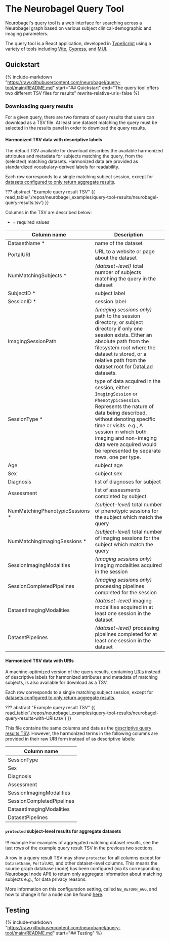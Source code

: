 # The Neurobagel Query Tool

Neurobagel's query tool is a web interface for searching across a Neurobagel graph based on various subject clinical-demographic and imaging parameters.

The query tool is a React application, developed in [TypeScript](https://www.typescriptlang.org/) using a variety of tools including [Vite](https://vitejs.dev/), [Cypress](https://www.cypress.io/), and [MUI](https://mui.com/).

## Quickstart
{%
   include-markdown "https://raw.githubusercontent.com/neurobagel/query-tool/main/README.md"
   start="## Quickstart"
   end="The query tool offers two different TSV files for results"
   rewrite-relative-urls=false
%}

### Downloading query results

For a given query, there are two formats of query results that users can download as a TSV file.
At least one dataset matching the query must be selected in the results panel in order to download the query results.

#### Harmonized TSV data with descriptive labels

The default TSV available for download describes the available harmonized attributes and metadata for subjects matching the query, from the (selected) matching datasets. 
Harmonized data are provided as standardized vocabulary-derived labels for readability.

Each row corresponds to a single matching subject session, except for [datasets configured to only return aggregate results](#protected-subject-level-results-for-aggregate-datasets).

??? abstract "Example query result TSV"
    {{ read_table('./repos/neurobagel_examples/query-tool-results/neurobagel-query-results.tsv') }}

Columns in the TSV are described below:
* = required values

| Column name | Description |
| ---- | ---- |
| DatasetName * | name of the dataset |
| PortalURI | URL to a website or page about the dataset |
| NumMatchingSubjects * | _(dataset-level)_ total number of subjects matching the query in the dataset |
| SubjectID * | subject label |
| SessionID * | session label |
| ImagingSessionPath | _(imaging sessions only)_ path to the session directory, or subject directory if only one session exists. Either an absolute path from the filesystem root where the dataset is stored, or a relative path from the dataset root for DataLad datasets. |
| SessionType * | type of data acquired in the session, either `ImagingSession` or `PhenotypicSession`. Represents the nature of data being described, without denoting specific time or visits. e.g., A session in which both imaging and non-imaging data were acquired would be represented by separate rows, one per type. |
| Age | subject age |
| Sex | subject sex |
| Diagnosis | list of diagnoses for subject |
| Assessment | list of assessments completed by subject |
| NumMatchingPhenotypicSessions * | _(subject-level)_ total number of phenotypic sessions for the subject which match the query |
| NumMatchingImagingSessions * | _(subject-level)_ total number of imaging sessions for the subject which match the query |
| SessionImagingModalities | _(imaging sessions only)_ imaging modalities acquired in the session |
| SessionCompletedPipelines | _(imaging sessions only)_ processing pipelines completed for the session |
| DatasetImagingModalities | _(dataset-level)_ imaging modalities acquired in at least one session in the dataset |
| DatasetPipelines | _(dataset-level)_ processing pipelines completed for at least one session in the dataset |

#### Harmonized TSV data with URIs

A machine-optimized version of the query results, containing [URIs](https://www.ontotext.com/knowledgehub/fundamentals/linked-data-linked-open-data/) instead of descriptive labels for harmonized attributes and metadata of matching subjects, is also available for download as a TSV.

Each row corresponds to a single matching subject session, except for [datasets configured to only return aggregate results](#protected-subject-level-results-for-aggregate-datasets).

??? abstract "Example query result TSV"
    {{ read_table('./repos/neurobagel_examples/query-tool-results/neurobagel-query-results-with-URIs.tsv') }}

This file contains the same columns and data as the [descriptive query results TSV](#descriptive-harmonized-tabular-data-tsv). 
However, the harmonized terms in the following columns are provided in their raw URI form instead of as descriptive labels:

| Column name |
| ----- |
| SessionType |
| Sex |
| Diagnosis |
| Assessment |
| SessionImagingModalities |
| SessionCompletedPipelines |
| DatasetImagingModalities |
| DatasetPipelines |

#### `protected` subject-level results for aggregate datasets

!!! example
    For examples of aggregated matching dataset results, see the last rows of the example query result TSV in the previous two sections.

A row in a query result TSV may show `protected` for all columns except for `DatasetName`, `PortalURI`, and other dataset-level columns. This means the source graph database (node) has been configured (via its corresponding Neurobagel node API) to return only aggregate information about matching subjects e.g., for data privacy reasons.

More information on this configuration setting, called `NB_RETURN_AGG`, and how to change it for a node can be found [here](config.md#environment-variables).

## Testing
{%
   include-markdown "https://raw.githubusercontent.com/neurobagel/query-tool/main/README.md"
   start="## Testing"
%}
